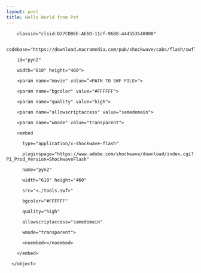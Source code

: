 ```yaml
---
layout: post
title: Hello World from Pat
---
```

<html>
      <object>

        classid="clsid:D27CDB6E-AE6D-11cf-96B8-444553540000"

        codebase="https://download.macromedia.com/pub/shockwave/cabs/flash/swflash.cab#version=7,0,19,0"

        id="pyn2"

        width="610" height="460">

        <param name="movie" value=”<PATH TO SWF FILE>">

        <param name="bgcolor" value="#FFFFFF">

        <param name="quality" value="high">

        <param name="allowscriptaccess" value="samedomain">

        <param name="wmode" value="transparent">

        <embed

          type="application/x-shockwave-flash"

          pluginspage="https://www.adobe.com/shockwave/download/index.cgi?P1_Prod_Version=ShockwaveFlash"

          name="pyn2"

          width="610" height="460"

          src="<./tools.swf>"

          bgcolor="#FFFFFF"

          quality="high"

          allowscriptaccess="samedomain"

          wmode="transparent">

          <noembed></noembed>

        </embed>

      </object>
 </html>